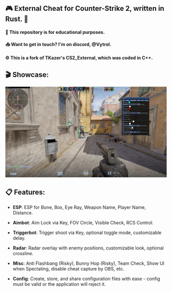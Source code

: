 ## 🎮 External Cheat for Counter-Strike 2, written in Rust. 🦀
#### 📖 This repository is for educational purposes.
#### 📥 Want to get in touch? I'm on discord, **@Vytrol**.
#### ©️ This is a fork of **TKazer's** CS2_External, which was coded in C++.
## 🎬 Showcase:
![showcase](./Showcase.jpg)
## 📋 Features:
- **ESP**: ESP for Bone, Box, Eye Ray, Weapon Name, Player Name, Distance.

- **Aimbot**: Aim Lock via Key, FOV Circle, Visible Check, RCS Control.

- **Triggerbot**: Trigger shoot via Key, optional toggle mode, customizable delay.

- **Radar**: Radar overlay with enemy positions, customizable look, optional crossline.

- **Misc**: Anti Flashbang (Risky), Bunny Hop (Risky), Team Check, Show UI when Spectating, disable cheat capture by OBS, etc.

- **Config**: Create, store, and share configuration files with ease - config must be valid or the application will reject it.